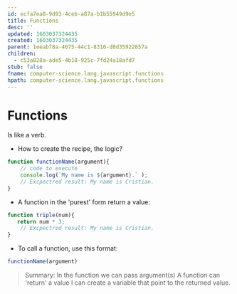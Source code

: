 ```yaml
---
id: ecfa7ea8-9d93-4ceb-a87a-b1b55949d9e5
title: Functions
desc: ''
updated: 1603037324435
created: 1603037324435
parent: 1eeab78a-4075-44c1-8316-d0d35922857a
children:
  - c53a828a-ade5-4b18-925c-7fd24a18afd7
stub: false
fname: computer-science.lang.javascript.functions
hpath: computer-science.lang.javascript.functions
---
```

# Functions

Is like a verb.

- How to create the recipe, the logic?

```javascript
function functionName(argument){
    // code to execute
    console.log(`My name is ${argument}.` );
    // Excpectred result: My name is Cristian.
}
```

- A function in the 'purest' form return a value:

```javascript
function triple(num){
   return num * 3; 
    // Excpectred result: My name is Cristian.
}
```

- To call a function, use this format:

```javascript
functionName(argument) 
```

> Summary:
> In the function we can pass argument(s)
> A function can 'return' a value
> I can create a variable that point to the returned value.

